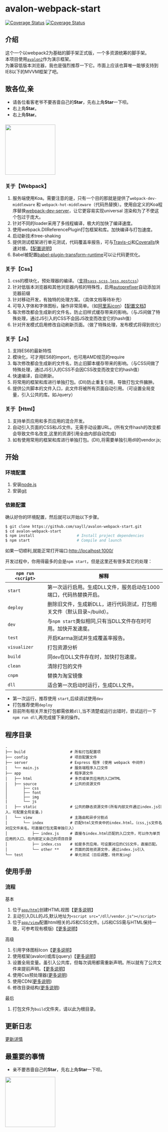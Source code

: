 # avalon-webpack-start
[![Coverage Status](https://travis-ci.org/sayll/avalon-webpack-start.svg?branch=master)](https://travis-ci.org/sayll/avalon-webpack-start)  [![Coverage Status](https://coveralls.io/repos/github/sayll/avalon-webpack-start/badge.svg)](https://coveralls.io/github/sayll/avalon-webpack-start)

## 介绍

这个一个以webpack2为基础的脚手架正式版，一个多资源统筹的脚手架。</br>
本项目使用[`avalon2`](http://avalonjs.coding.me/)作为演示框架。</br>
为兼容低版本浏览器，我也是强烈推荐一下它。市面上应该也算唯一能够支持到IE8以下的MVVM框架了吧。

## 致各位,亲

* 请各位看客老爷不要吝啬自己的**Star**，先右上角**Star**一下呗。
* 右上角**Star**。
* 右上角**Star**。

### <a href="https://segmentfault.com/a/1190000008249713"><img src='http://imgsrc.baidu.com/forum/w%3D580/sign=ee4b8d37a964034f0fcdc20e9fc17980/28381f30e924b8990cb13ad26c061d950b7bf64f.jpg' height='160'></a>

### 关于【Webpack】
1. 服务端使用Koa。需要注意的是，只有一个目的那就是提供了`webpack-dev-middleware` 和 `webpack-hot-middleware`（代码热替换）。使用自定义的Koa程序替换[webpack-dev-server](https://github.com/webpack/webpack-dev-server)，让它更容易实现universal 渲染和为了不使这个包过于庞大。
2. 针对不同的loader采用了多线程编译，极大的加快了编译速度。
3. 使用webpack.DllReferencePlugin打包框架和库。加快编译与打包速度。
4. 启动新技术tree-shaking
5. 提供测试框架进行单元测试，代码覆盖率报告，可与[Travis-ci](https://travis-ci.org)和[Coveralls](https://coveralls.io)快速对接。【[配置说明](https://github.com/sayll/Sayll_Karma)】
6. Babel被配置[babel-plugin-transform-runtime](https://www.npmjs.com/package/babel-plugin-transform-runtime)可以让代码更优化。

### 关于【Css】
1. css的模块化，预处理器的编译。（[支持`sass,scss,less,postcss`](/docs/loaders)）
2. 针对低版本浏览器和其他浏览器内核的特殊性，启用[autoprefixer](https://github.com/postcss/autoprefixer)自动添加浏览器前缀
3. 针对移动开发，有独特的处理方案。（具体文档等待补充）
4. 可导入字体和字体图标，操作非常简单。（如[阿里系icon](http://www.iconfont.cn/)）【[配置文档](/docs/basics/Icon.md)】
5. 每次修改都会生成新的文件名，防止旧样式缓存带来的影响。（与JS间做了特殊处理，通过JS引入的CSS不会因JS改变而改变它的hash值）
6. 针对开发模式启用修改自动刷新页面。（做了特殊处理，发布模式将得到优化）

### 关于【Js】
1. 支持ES6的最新特性
2. 模块化，可才用ES6的import，也可用AMD规范的require
3. 每次修改都会生成新的文件名，防止旧脚本缓存带来的影响。（与CSS间做了特殊处理，通过JS引入的CSS不会因CSS改变而改变它的hash值）
4. 快速编译，自动刷新。
5. 将常用的框架和库进行单独打包。(Dll)防止重复引用，导致打包文件臃肿。
6. 提供公共脚本的文件入口，此文件将被所有页面自动引用。（可设置全局变量，引入公共的库。如Jquery）

### 关于【Html】
1. 支持单页应用和多页应用的混合开发。
2. 自动引入页面的CSS和JS文件。无需手动设置URL。(所有文件hash的改变都会导致文件名改变,这里的资源引用全由内部自动完成)
3. 如有使用常用的框架和库进行单独打包。(Dll),将需要单独引用dll的vendor.js;

## 开始

### 环境配置
1. 安装[node.js](https://nodejs.org/)
2. 安装[git](https://git-scm.com/)

### 依赖配置
确认好你的环境配置，然后就可以开始以下步骤。

```bash
$ git clone https://github.com/sayll/avalon-webpack-start.git
$ cd avalon-webpack-start
$ npm install                   # Install project dependencies
$ npm start                     # Compile and launch
```

如果一切顺利,就能正常打开端口:[http://localhost:1000/](http://localhost:1000/)

开发过程中，你用得最多的会是`npm start`，但是这里还有很多其它的处理：

|`npm run <script>`|解释|
|------------------|-----------|
|`start`|第一次运行启用。生成DLL文件，服务启动在1000端口，代码热替换开启。|
|`deploy`|删除旧文件，生成新DLL，进行代码测试，打包相关文件（默认目录~/build）。|
|`dev`|与`npm start`类似相同,只有当DLL文件存在时可用。加快开发速度。|
|`test`|开启Karma测试并生成覆盖率报告。|
|`visualizer`|打包资源分析|
|`build`|同`dev`在DLL文件存在时，加快打包速度。|
|`clean`|清除打包的文件|
|`cnpm`|替换为淘宝镜像|
|`dll`|适合第一次启动时运行，生成DLL文件。|
* 第一次运行，推荐使用 `start`,后续调试使用`dev`
* 打包推荐使用`deploy`
* 目前所有相关开发打包都需依赖`dll`,当不清楚或运行出错时，尝试运行一下`npm run dll`,再完成接下来的操作。

## 程序目录

```
.
├── build                    # 所有打包配置项
├── config                   # 项目配置文件
├── server                   # Express 程序 (使用 webpack 中间件)
│   └── main.js              # 服务端程序入口文件
├── app                      # 程序源文件
│   ├── html                 # 多页或单页应用的入口HTML
│   ├── source               # 公共的资源文件
│       ├── css
│       ├── font
│       ├── img
|       └── js              
│   ├── static               # 公共的静态资源文件(所有内部文件通过index.js引入，可配置全局变量。)
│   └── view                 # 主路由和异步分割点
│       └── index            # 匹配html文件夹中的index.html。（css,js文件名对应文件夹名，可直接打包无需单独引入）
│           ├── index.js     # 直接与index.html匹配的入口文件，可以作为单页应用的入口，在内部定义自己的项目目录
│           ├── index.css    # 如是多页应用，可设置对应的CSS文件，直接匹配。
│           └── other **     # 页面的其他资源文件，通过index.js引入
└── test                     # 单元测试（日后调整，待开发ing）
```
## 使用手册

### 流程

基本

1. 位于[`app/html`](/app/html)创建HTML视图【[更多说明](/docs/basics/Html.md)】
2. 主动引入DLL的JS,默认地址为`<script src="/dll/vendor.js"></script>`
3. 位于[`app/view`](/app/view)配置html相关的JS和CSS文件。(JS和CSS需与HTML保持一致，可参考现有模版)【[更多说明](/docs/basics/Views.md)】

高级

1. 引用字体图标Icon【[更多说明](/docs/basics/Icon.md)】
2. 使用框架(avalon)或库(jquery)【[更多说明](/docs/basics/Frame.md)】
3. 设置全局变量。虽引入公共库，但每次调用都需重新声明。所以就有了公共文件来提前声明。【[更多说明](/docs/basics/Common.md)】
4. 使用Css预处理器([更多说明](/docs/loaders))
5. 使用CDN([更多说明](/docs/webpack))
6. 修改目录结构([更多说明](/docs/webpack))

最后

1. 打包文件为`build`文件夹，请以此为根目录。

## 更新日志

[更新详情](/docs/Update.md)

## 最重要的事情

* 亲不要吝啬自己的**Star**，先右上角**Star**一下呗。

<img src='https://gss0.baidu.com/9vo3dSag_xI4khGko9WTAnF6hhy/zhidao/wh%3D600%2C800/sign=405cc666d543ad4ba67b4ec6b2327697/d058ccbf6c81800a80b7b2cdb53533fa838b47a6.jpg' height='160'>

